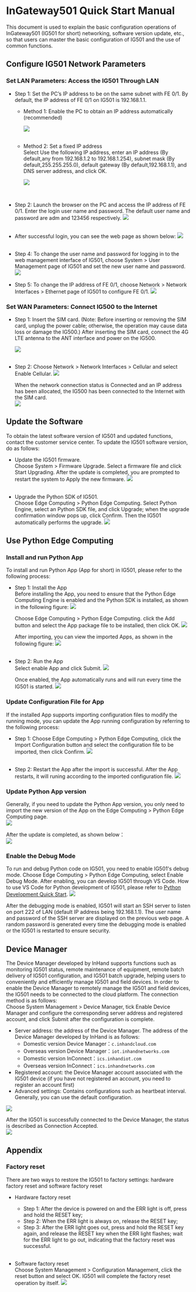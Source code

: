 # InGateway501 Quick Start Manual
This document is used to explain the basic configuration operations of InGateway501 (IG501 for short) networking, software version update, etc., so that users can master the basic configuration of IG501 and the use of common functions.

## Configure IG501 Network Parameters
### Set LAN Parameters: Access the IG501 Through LAN
- Step 1: Set the PC’s IP address to be on the same subnet with FE 0/1. By default, the IP address of FE 0/1 on IG501 is 192.168.1.1. 
  - Method 1: Enable the PC to obtain an IP address automatically (recommended)  

     ![](images/2020-01-02-09-55-52.png) <br/>
 &nbsp;


  - Method 2: Set a fixed IP address  <br/>
     Select Use the following IP address, enter an IP address (By default,any from 192.168.1.2 to 192.168.1.254), subnet mask (By default,255.255.255.0), default gateway (By default,192.168.1.1), and DNS server address, and click OK.   

    ![](images/2020-01-21-15-57-32.png)  
<br/>

- Step 2: Launch the browser on the PC and access the IP address of FE 0/1. Enter the login user name and password. The default user name and password are adm and 123456 respectively.
![](images/2020-02-14-16-28-07.png)   
 &nbsp;

- After successful login, you can see the web page as shown below: 
![](images/2020-02-14-10-03-48.png)  
 &nbsp;

- Step 4: To change the user name and password for logging in to the web management interface of IG501, choose System > User Management page of IG501 and set the new user name and password. 
![](images/2020-01-21-10-37-54.png)
&nbsp;

- Step 5: To change the IP address of FE 0/1, choose Network > Network Interfaces > Ethernet page of IG501 to configure FE 0/1.
![](images/2020-01-21-10-42-52.png)  

### Set WAN Parameters: Connect IG500 to the Internet
- Step 1: Insert the SIM card. (Note: Before inserting or removing the SIM card, unplug the power cable; otherwise, the operation may cause data loss or damage the IG500.) After inserting the SIM card, connect the 4G LTE antenna to the ANT interface and power on the IG500.

  ![](images/2020-01-02-10-10-25.png) <br/>
 &nbsp;

- Step 2: Choose Network > Network Interfaces > Cellular and select Enable Cellular.
![](images/2020-02-13-14-36-40.png)
&nbsp;

  When the network connection status is Connected and an IP address has been allocated, the IG500 has been connected to the Internet with the SIM card.  
![](images/2020-02-14-10-21-15.png)

## Update the Software
To obtain the latest software version of IG501 and updated functions, contact the customer service center. To update the IG501 software version, do as follows:
- Update the IG501 firmware.  <br/>
  Choose System > Firmware Upgrade. Select a firmware file and click Start Upgrading. After the update is completed, you are prompted to restart the system to Apply the new firmware.
![](images/2020-01-21-14-20-39.png)  <br/>
&nbsp;
   
- Upgrade the Python SDK of IG501.  <br/>
Choose Edge Computing > Python Edge Computing. Select Python Engine, select an Python SDK file, and click Upgrade; when the upgrade confirmation window pops up, click Confirm. Then the IG501 automatically performs the upgrade.
![](images/2020-02-12-14-09-43.png)  

## Use Python Edge Computing
### Install and run Python App
To install and run Python App (App for short) in IG501,  please refer to the following process:
- Step 1: Install the App <br/>
  Before installing the App, you need to ensure that the Python Edge Computing Engine is enabled and the Python SDK is installed, as shown in the following figure:
  ![](images/2020-02-12-14-41-48.png)  <br/>

  Choose Edge Computing > Python Edge Computing. click the Add button and select the App package file to be installed, then click OK.
  ![](images/2020-02-12-14-51-36.png)  <br/>

  After importing, you can view the imported Apps, as shown in the following figure:
  ![](images/2020-02-12-14-53-53.png)  <br/>
&nbsp;
   
- Step 2: Run the App  <br/>
  Select enable App and click Submit.
  ![](images/2020-02-12-14-56-05.png)  <br/>

  Once enabled, the App automatically runs and will run every time the IG501 is started.
  ![](images/2020-02-12-15-00-59.png)

### Update Configuration File for App
If the installed App supports importing configuration files to modify the running mode, you can update the App running configuration by referring to the following process:
- Step 1: Choose Edge Computing > Python Edge Computing, click the Import Configuration button and select the configuration file to be imported, then click Confirm.
  ![](images/2020-02-12-15-01-54.png)  <br/>
&nbsp;
   
- Step 2: Restart the App after the import is successful. After the App restarts, it will runing according to the imported configuration file.
  ![](images/2020-02-12-15-02-29.png)

### Update Python App version
Generally, if you need to update the Python App version, you only need to import the new version of the App on the Edge Computing > Python Edge Computing page.  
![](images/2020-03-19-16-14-45.png)  

After the update is completed, as shown below：  
![](images/2020-03-19-16-16-20.png)

### Enable the Debug Mode
To run and debug Python code on IG501, you need to enable IG501's debug mode.  Choose Edge Computing > Python Edge Computing, select Enable Debug Mode. After enabling, you can develop IG501 through VS Code. How to use VS Code for Python development of IG501, please refer to [Python Development Quick Start](https://ingateway-development-docs-en.readthedocs.io/en/latest/QuickStart.html).
![](images/2020-02-12-15-04-41.png)  

After the debugging mode is enabled, IG501 will start an SSH server to listen on port 222 of LAN (default IP address being 192.168.1.1). The user name and password of the SSH server are displayed on the previous web page. A random password is generated every time the debugging mode is enabled or the IG501 is restarted to ensure security.

## Device Manager
The Device Manager developed by InHand supports functions such as monitoring IG501 status, remote maintenance of equipment, remote batch delivery of IG501 configuration, and IG501 batch upgrade, helping users to conveniently and efficiently manage IG501 and field devices. In order to enable the Device Manager to remotely manage the IG501 and field devices, the IG501 needs to be connected to the cloud platform. The connection method is as follows:  
Choose System Management > Device Manager, tick Enable Device Manager and configure the corresponding server address and registered account, and click Submit after the configuration is complete.  
- Server address: the address of the Device Manager. The address of the Device Manager developed by InHand is as follows:
  - Domestic version Device Manager：`c.inhandcloud.com`  
  - Overseas version Device Manager：`iot.inhandnetworks.com`  
  - Domestic version InConnect：`ics.inhandiot.com`  
  - Overseas version InConnect：`ics.inhandnetworks.com`  
- Registered account: the Device Manager account associated with the IG501 device (if you have not registered an account, you need to register an account first)  
- Advanced settings: Contains configurations such as heartbeat interval. Generally, you can use the default configuration.

![](images/2020-03-19-16-26-25.png)   

After the IG501 is successfully connected to the Device Manager, the status is described as Connection Accepted.  
![](images/2020-03-19-16-27-08.png)  

## Appendix
### Factory reset
There are two ways to restore the IG501 to factory settings: hardware factory reset and software factory reset
- Hardware factory reset
  - Step 1: After the device is powered on and the ERR light is off, press and hold the RESET key;
  - Step 2: When the ERR light is always on, release the RESET key;
  - Step 3: After the ERR light goes out, press and hold the RESET key again, and release the RESET key when the ERR light flashes; wait for the ERR light to go out, indicating that the factory reset was successful.  <br/>
&nbsp;
   
- Software factory reset  
  Choose System Management > Configuration Management, click the reset button and select OK. IG501 will complete the factory reset operation by itself.
  ![](images/2020-02-14-20-42-48.png)